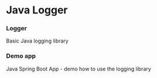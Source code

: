 # Java Logger

### Logger
Basic Java logging library

### Demo app
Java Spring Boot App - demo how to use the logging library
